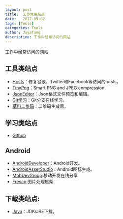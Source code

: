 ```yaml
---
layout: post  
title:  工作常用站点  
date:   2017-05-02 
tags: [Tools]  
categories: Tools  
author: JayaTang  
description: 工作中经常访问的网站 
---
```

工作中经常访问的网站  

## 工具类站点
- [Hosts](https://laod.cn/hosts/2017-google-hosts.html)：修复谷歌、Twitter和Facebook等访问的hosts。  
- [TinyPng](https://tinypng.com/)：Smart PNG and JPEG compression.  
- [JsonEditor](http://www.json.org.cn/tools/JSONEditorOnline2.0/index.htm)：Json格式文件预览和编辑。  
- [Git学习](http://learngitbranching.js.org/)：Git分支在线学习。  
- [草料二维码](http://cli.im/news/vcard)：二维码生成器。  

## 学习类站点
- [Github](https://github.com/)  

## Android
- [AndroidDeveloper](https://developer.android.com/index.html)：Android开发。  
- [AndroidAssetStudio](http://romannurik.github.io/AndroidAssetStudio/index.html)：Android图标生成。  
- [MobDevGroup](http://mobdevgroup.com/):移动开发在线分享  
- [Fresco](https://www.fresco-cn.org/):图片处理框架  

## 下载类站点:
- [Java](http://www.oracle.com/technetwork/java/javase/downloads/index-jsp-138363.html)：JDK/JRE下载。
